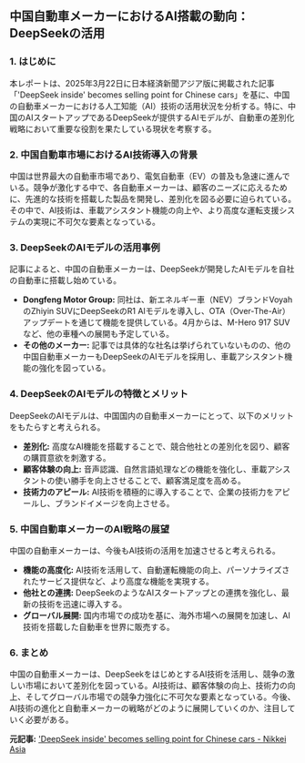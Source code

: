 ## 中国自動車メーカーにおけるAI搭載の動向：DeepSeekの活用

### 1. はじめに

本レポートは、2025年3月22日に日本経済新聞アジア版に掲載された記事「'DeepSeek inside' becomes selling point for Chinese cars」を基に、中国の自動車メーカーにおける人工知能（AI）技術の活用状況を分析する。特に、中国のAIスタートアップであるDeepSeekが提供するAIモデルが、自動車の差別化戦略において重要な役割を果たしている現状を考察する。

### 2. 中国自動車市場におけるAI技術導入の背景

中国は世界最大の自動車市場であり、電気自動車（EV）の普及も急速に進んでいる。競争が激化する中で、各自動車メーカーは、顧客のニーズに応えるために、先進的な技術を搭載した製品を開発し、差別化を図る必要に迫られている。その中で、AI技術は、車載アシスタント機能の向上や、より高度な運転支援システムの実現に不可欠な要素となっている。

### 3. DeepSeekのAIモデルの活用事例

記事によると、中国の自動車メーカーは、DeepSeekが開発したAIモデルを自社の自動車に搭載し始めている。

* **Dongfeng Motor Group:** 同社は、新エネルギー車（NEV）ブランドVoyahのZhiyin SUVにDeepSeekのR1 AIモデルを導入し、OTA（Over-The-Air）アップデートを通じて機能を提供している。4月からは、M-Hero 917 SUVなど、他の車種への展開も予定している。
* **その他のメーカー:** 記事では具体的な社名は挙げられていないものの、他の中国自動車メーカーもDeepSeekのAIモデルを採用し、車載アシスタント機能の強化を図っている。

### 4. DeepSeekのAIモデルの特徴とメリット

DeepSeekのAIモデルは、中国国内の自動車メーカーにとって、以下のメリットをもたらすと考えられる。

* **差別化:** 高度なAI機能を搭載することで、競合他社との差別化を図り、顧客の購買意欲を刺激する。
* **顧客体験の向上:** 音声認識、自然言語処理などの機能を強化し、車載アシスタントの使い勝手を向上させることで、顧客満足度を高める。
* **技術力のアピール:** AI技術を積極的に導入することで、企業の技術力をアピールし、ブランドイメージを向上させる。

### 5. 中国自動車メーカーのAI戦略の展望

中国の自動車メーカーは、今後もAI技術の活用を加速させると考えられる。

* **機能の高度化:** AI技術を活用して、自動運転機能の向上、パーソナライズされたサービス提供など、より高度な機能を実現する。
* **他社との連携:** DeepSeekのようなAIスタートアップとの連携を強化し、最新の技術を迅速に導入する。
* **グローバル展開:** 国内市場での成功を基に、海外市場への展開を加速し、AI技術を搭載した自動車を世界に販売する。

### 6. まとめ

中国の自動車メーカーは、DeepSeekをはじめとするAI技術を活用し、競争の激しい市場において差別化を図っている。AI技術は、顧客体験の向上、技術力の向上、そしてグローバル市場での競争力強化に不可欠な要素となっている。今後、AI技術の進化と自動車メーカーの戦略がどのように展開していくのか、注目していく必要がある。


**元記事:** ['DeepSeek inside' becomes selling point for Chinese cars - Nikkei Asia](https://asia.nikkei.com/Business/Automobiles/DeepSeek-inside-becomes-selling-point-for-Chinese-cars)